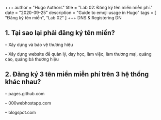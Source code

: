 +++
author = "Hugo Authors"
title = "Lab 02: Đăng ký tên miền miễn phí."
date = "2020-09-25"
description = "Guide to emoji usage in Hugo"
tags = [
    "Đăng ký tên miền",
	"Lab 02"
]
+++
DNS & Registering DN
<!--more-->
## 1. Tại sao lại phải đăng ký tên miền?

– Xây dựng và bảo vệ thương hiệu

– Xây dựng website để quản lý, dạy học, làm việc, làm thương mại, quảng cáo, quảng bá thương hiệu

## 2. Đăng ký 3 tên miền miễn phí trên 3 hệ thống khác nhau?

– pages.github.com

– 000webhostapp.com

– blogspot.com
